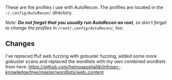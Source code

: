 These are the profiles I use with AutoRecon. The profiles are located in the `~/.config/AutoRecon/` directory.

*Note: **Do not forget that you usually run AutoRecon as root**, so don't forget to change the profiles in `/root/.config/AutoRecon/`, too.*

## Changes

I've replaced ffuf web fuzzing with gobuster fuzzing, added some more gobuster scans and replaced the wordlists with my own combined wordlists from here:
https://github.com/heinosasshallik/infosec-knowledge/tree/master/wordlists/web_content
